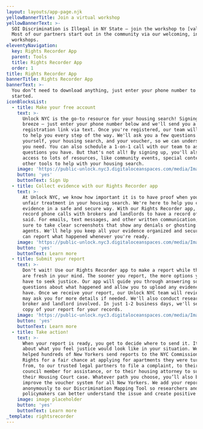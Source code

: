 ```yaml
---
layout: layouts/app-page.njk
yellowBannerTitle: Join a virtual workshop
yellowBannerText: >-
  SOI Discrimination is Illegal in NY State – join the workshop to [value prop.]
  Most of our partners start out in the community via our welcoming, informative
  workshops.
eleventyNavigation:
  key: Rights Recorder App
  parent: Tools
  title: Rights Recorder App
  order: 1
title: Rights Recorder App
bannerTitle: Rights Recorder App
bannerText: >-
  You don’t need to download anything, just enter your phone number to get
  started.
iconBlocksList:
  - title: Make your free account
    text: >-
      Unlock NYC is the go-to resource for your housing search! Signing up is a
      breeze – just enter your phone number below and we'll send you a
      registration link via text. Once you're registered, our team will be there
      to help you every step of the way. We'll ask you a few questions about
      yourself, your housing search, and your voucher, so we can understand what
      you need. You can also schedule a 1-on-1 call with our team to ask any
      questions you have. But that's not all! By signing up, you'll also get
      access to lots of resources, like community events, special content, and
      other tools to help with your housing search.
    image: 'https://public-unlock.nyc3.digitaloceanspaces.com/media/Image 1.png'
    button: 'yes'
    buttonText: Sign Up
  - title: Collect evidence with our Rights Recorder app
    text: >-
      At Unlock NYC, we know how important it is to have proof when you face
      unfair treatment in your housing search. We're here to help you collect
      evidence in a safe and secure way. With our Rights Recorder app, you can
      record phone calls with brokers and landlords to have a record of what was
      said. For emails, text messages, and other written communication, make
      sure to take clear screenshots that show any denials or ghosting from
      agents. We'll help you keep all your evidence organized and secure, so you
      can report what happened whenever you're ready.
    image: 'https://public-unlock.nyc3.digitaloceanspaces.com/media/Image 2.png'
    button: 'yes'
    buttonText: Learn more
  - title: Submit your report
    text: >-
      Don't wait! Use our Rights Recorder app to make a report while the details
      are fresh in your mind. The sooner you report, the more options you may
      have to seek justice. Our app will guide you through answering some
      questions about what happened and allow you to upload any evidence you
      have. Once we receive your report, our Unlock NYC team will review it, and
      may ask you for more details if needed. We'll also conduct research on the
      broker and landlord involved. In just 1-2 business days, we'll send you a
      copy of your report for your records. 
    image: 'https://public-unlock.nyc3.digitaloceanspaces.com/media/Image 3.png'
    button: 'yes'
    buttonText: Learn more
  - title: Take action!
    text: >-
      When your report is ready, you get to decide where to send it. It's all
      about what you feel justice would look like in your situation. We've
      helped hundreds of New Yorkers send reports to the NYC Commission on Human
      Rights for a fair chance at applying for apartments they were turned away
      from, to our trusted legal partners to file a complaint, to their local
      council member for assistance, or to their housing attorney to support
      their Housing Court case. Whatever path you choose, you’ll also be helping
      improve the voucher system for all New Yorkers. We add your report
      anonymously to our Discrimination Mapping Tool so researchers and
      policymakers can better understand the issue and create positive change. 
    image: image placeholder
    button: 'yes'
    buttonText: Learn more
_template: rightsrecorder
---
```


